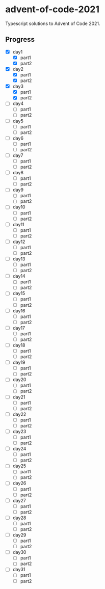 # advent-of-code-2021

Typescript solutions to Advent of Code 2021.

## Progress

- [x] day1
  - [x] part1
  - [x] part2
- [x] day2
  - [x] part1
  - [x] part2
- [x] day3
  - [x] part1
  - [x] part2
- [ ] day4
  - [ ] part1
  - [ ] part2
- [ ] day5
  - [ ] part1
  - [ ] part2
- [ ] day6
  - [ ] part1
  - [ ] part2
- [ ] day7
  - [ ] part1
  - [ ] part2
- [ ] day8
  - [ ] part1
  - [ ] part2
- [ ] day9
  - [ ] part1
  - [ ] part2
- [ ] day10
  - [ ] part1
  - [ ] part2
- [ ] day11
  - [ ] part1
  - [ ] part2
- [ ] day12
  - [ ] part1
  - [ ] part2
- [ ] day13
  - [ ] part1
  - [ ] part2
- [ ] day14
  - [ ] part1
  - [ ] part2
- [ ] day15
  - [ ] part1
  - [ ] part2
- [ ] day16
  - [ ] part1
  - [ ] part2
- [ ] day17
  - [ ] part1
  - [ ] part2
- [ ] day18
  - [ ] part1
  - [ ] part2
- [ ] day19
  - [ ] part1
  - [ ] part2
- [ ] day20
  - [ ] part1
  - [ ] part2
- [ ] day21
  - [ ] part1
  - [ ] part2
- [ ] day22
  - [ ] part1
  - [ ] part2
- [ ] day23
  - [ ] part1
  - [ ] part2
- [ ] day24
  - [ ] part1
  - [ ] part2
- [ ] day25
  - [ ] part1
  - [ ] part2
- [ ] day26
  - [ ] part1
  - [ ] part2
- [ ] day27
  - [ ] part1
  - [ ] part2
- [ ] day28
  - [ ] part1
  - [ ] part2
- [ ] day29
  - [ ] part1
  - [ ] part2
- [ ] day30
  - [ ] part1
  - [ ] part2
- [ ] day31
  - [ ] part1
  - [ ] part2
